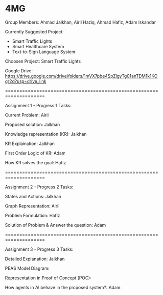 # 4MG

Group Members: Ahmad Jalkhan, Airil Haziq, Ahmad Hafiz, Adam Iskandar


Currently Suggested Project:  
- Smart Traffic Lights
- Smart Healthcare System
- Text-to-Sign Language System

Choosen Project: Smart Traffic Lights

Google Drive: https://drive.google.com/drive/folders/1mVX7pbe4SpZIgyTg01anTDM1k1KOgr2d?usp=drive_link


====================================================================

Assignment 1 - Progress 1 Tasks:

Current Problem: Airil

Proposed solution: Jalkhan

Knowledge representation (KR): Jalkhan

KR Explaination: Jalkhan

First Order Logic of KR: Adam

How KR solves the goal: Hafiz



====================================================================

Assignment 2 - Progress 2 Tasks:

States and Actions: Jalkhan 

Graph Representation: Airil

Problem Formulation: Hafiz

Solution of Problem & Answer the question: Adam



====================================================================

Assignment 3 - Progress 3 Tasks:

Detailed Explanation: Jalkhan 

PEAS Model Diagram: 

Representation in Proof of Concept (POC): 

How agents in AI behave in the proposed system?: Adam
